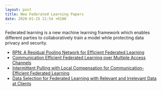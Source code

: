 ```yaml
---
layout: post
title: New Federated Learning Papers
date: 2020-01-25 21:54 +0100
---
```


Federated learning is a new machine learning framework which enables different parties to collaboratively train a model while protecting data privacy and security.

- [RPN: A Residual Pooling Network for Efficient Federated Learning](https://arxiv.org/abs/2001.08600)
- [Communication Efficient Federated Learning over Multiple Access Channels](https://arxiv.org/abs/2001.08737)
- [Intermittent Pulling with Local Compensation for Communication-Efficient Federated Learning](https://arxiv.org/abs/2001.08277)
- [Data Selection for Federated Learning with Relevant and Irrelevant Data at Clients](https://arxiv.org/abs/2001.08300)